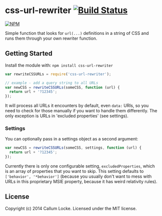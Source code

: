 # css-url-rewriter [![Build Status](https://secure.travis-ci.org/callumlocke/css-url-rewriter.svg?branch=master)](http://travis-ci.org/callumlocke/css-url-rewriter)

[![NPM](https://nodei.co/npm/css-url-rewriter.svg?downloads=true&stars=true)](https://nodei.co/npm/css-url-rewriter/)

Simple function that looks for `url(...)` definitions in a string of CSS and runs them through your own rewriter function.

## Getting Started

Install the module with: `npm install css-url-rewriter`

```js
var rewriteCSSURLs = require('css-url-rewriter');

// example - add a query string to all URLs
var newCSS = rewriteCSSURLs(someCSS, function (url) {
  return url + '?12345';
});
```

It will process all URLs it encounters by default, even `data:` URIs, so you need to check for those manually if you want to handle them differently. The only exception is URLs in 'excluded properties' (see settings).

### Settings

You can optionally pass in a settings object as a second argument:

```js
var newCSS = rewriteCSSURLs(someCSS, settings, function (url) {
  return url + '?12345';
});
```

Currently there is only one configurable setting, `excludedProperties`, which is an array of properties that you want to skip. This setting defaults to `['behavior', '*behavior']` (because you usually don't want to mess with URLs in this proprietary MSIE property, because it has weird relativity rules).

## License

Copyright (c) 2014 Callum Locke. Licensed under the MIT license.
